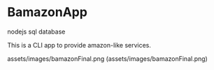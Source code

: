# BamazonApp
nodejs sql database

This is a CLI app to provide amazon-like services.


assets/images/bamazonFinal.png
(assets/images/bamazonFinal.png)